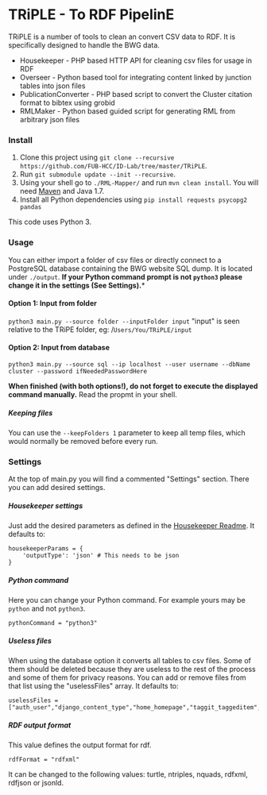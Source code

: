 # TRiPLE - To RDF PipelinE

TRiPLE is a number of tools to clean an convert CSV data to RDF. It is specifically designed to handle the BWG data.

- Housekeeper - PHP based HTTP API for cleaning csv files for usage in RDF
- Overseer - Python based tool for integrating content linked by junction tables into json files
- PublicationConverter - PHP based script to convert the Cluster citation format to bibtex using grobid
- RMLMaker - Python based guided script for generating RML from arbitrary json files 


### Install

1. Clone this project using 
`git clone --recursive https://github.com/FUB-HCC/ID-Lab/tree/master/TRiPLE`.
2. Run `git submodule update --init --recursive`.
3. Using your shell go to `./RML-Mapper/` and run `mvn clean install`. You will need [Maven](http://maven.apache.org/download.cgi) and Java 1.7.
4. Install all Python dependencies using `pip install requests psycopg2 pandas`

This code uses Python 3.


### Usage

You can either import a folder of csv files or directly connect to a PostgreSQL database containing the BWG website SQL dump. It is located under `./output`. **If your Python command prompt is not `python3` please change it in the settings (See Settings).***

#### Option 1: Input from folder
`python3 main.py --source folder --inputFolder input`
"input" is seen relative to the TRiPE folder, eg: /`Users/You/TRiPLE/input`

#### Option 2: Input from database
`python3 main.py --source sql --ip localhost --user username --dbName cluster --password ifNeededPasswordHere`

**When finished (with both options!), do not forget to execute the displayed command manually.** Read the propmt in your shell.

##### Keeping files
You can use the `--keepFolders 1` parameter to keep all temp files, which would normally be removed before every run.

### Settings

At the top of main.py you will find a commented "Settings" section. There you can add desired settings. 

##### Housekeeper settings
Just add the desired parameters as defined in the [Housekeeper Readme](https://github.com/FUB-HCC/ID-Lab/blob/master/TRiPLE/Housekeeper/README.md).
It defaults to:

```
housekeeperParams = {
    'outputType': 'json' # This needs to be json
}
```
##### Python command

Here you can change your Python command. For example yours may be `python` and not `python3`.

```
pythonCommand = "python3"
```

##### Useless files
When using the database option it converts all tables to csv files. Some of them should be deleted because they are useless to the rest of the process and some of them for privacy reasons. You can add or remove files from that list using the "uselessFiles" array. It defaults to:

```
uselessFiles = ["auth_user","django_content_type","home_homepage","taggit_taggeditem","wagtailcore_page","wagtailcore_site","wagtailimages_filter"]

```
##### RDF output format
This value defines the output format for rdf.
```
rdfFormat = "rdfxml"
``` 

It can be changed to the following values: turtle, ntriples, nquads, rdfxml, rdfjson or jsonld. 
